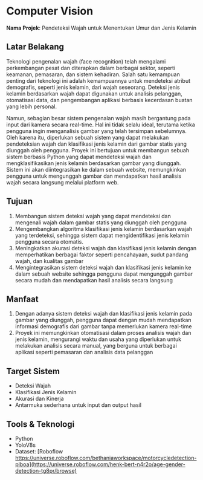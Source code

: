 # Computer Vision

**Nama Projek**: Pendeteksi Wajah untuk Menentukan Umur dan Jenis Kelamin

## Latar Belakang
Teknologi pengenalan wajah (face recognition) telah mengalami perkembangan pesat dan diterapkan dalam berbagai sektor, seperti keamanan, pemasaran, dan sistem kehadiran. Salah satu kemampuan penting dari teknologi ini adalah kemampuannya untuk mendeteksi atribut demografis, seperti jenis kelamin, dari wajah seseorang. Deteksi jenis kelamin berdasarkan wajah dapat digunakan untuk analisis pelanggan, otomatisasi data, dan pengembangan aplikasi berbasis kecerdasan buatan yang lebih personal.

Namun, sebagian besar sistem pengenalan wajah masih bergantung pada input dari kamera secara real-time. Hal ini tidak selalu ideal, terutama ketika pengguna ingin menganalisis gambar yang telah tersimpan sebelumnya. Oleh karena itu, diperlukan sebuah sistem yang dapat melakukan pendeteksian wajah dan klasifikasi jenis kelamin dari gambar statis yang diunggah oleh pengguna.
Proyek ini bertujuan untuk membangun sebuah sistem berbasis Python yang dapat mendeteksi wajah dan mengklasifikasikan jenis kelamin berdasarkan gambar yang diunggah. Sistem ini akan diintegrasikan ke dalam sebuah website, memungkinkan pengguna untuk mengunggah gambar dan mendapatkan hasil analisis wajah secara langsung melalui platform web.

## Tujuan
1) Membangun sistem deteksi wajah yang dapat mendeteksi dan mengenali wajah dalam gambar statis yang diunggah oleh pengguna
2) Mengembangkan algoritma klasifikasi jenis kelamin berdasarkan wajah yang terdeteksi, sehingga sistem dapat mengidentifikasi jenis kelamin pengguna secara otomatis.
3) Meningkatkan akurasi deteksi wajah dan klasifikasi jenis kelamin dengan memperhatikan berbagai faktor seperti pencahayaan, sudut pandang wajah, dan kualitas gambar
4) Mengintegrasikan sistem deteksi wajah dan klasifikasi jenis kelamin ke dalam sebuah website sehingga pengguna dapat mengunggah gambar secara mudah dan mendapatkan hasil analisis secara langsung

## Manfaat
1) Dengan adanya sistem deteksi wajah dan klasifikasi jenis kelamin pada gambar yang diunggah, pengguna dapat dengan mudah mendapatkan informasi demografis dari gambar tanpa memerlukan kamera real-time
2) Proyek ini memungkinkan otomatisasi dalam proses analisis wajah dan jenis kelamin, mengurangi waktu dan usaha yang diperlukan untuk melakukan analisis secara manual, yang berguna untuk berbagai aplikasi seperti pemasaran dan analisis data pelanggan

## Target Sistem
- Deteksi Wajah
- Klasifikasi Jenis Kelamin
- Akurasi dan Kinerja
- Antarmuka sederhana untuk input dan output hasil

## Tools & Teknologi
- Python
- YoloV8s
- Dataset: [Roboflow https://universe.roboflow.com/bethaniaworkspace/motorcycledetection-plboa](https://universe.roboflow.com/henk-bert-n4r2o/age-gender-detection-tg8pr/browse)
